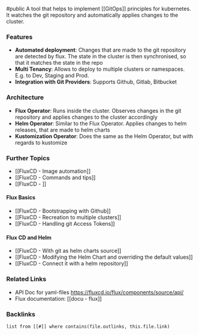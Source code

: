 #public
A tool that helps to implement [[GitOps]] principles for kubernetes. It watches the git repository and automatically applies changes to the cluster. 

### Features
- **Automated deployment**: Changes that are made to the git repository are detected by flux. The state in the cluster is then synchronised, so that it matches the state in the repo
- **Multi Tenancy**: Allows to deploy to multiple clusters or namespaces. E.g. to Dev, Staging and Prod.
- **Integration with Git Providers**: Supports Github, Gitlab, Bitbucket

### Architecture
- **Flux Operator**: Runs inside the cluster. Observes changes in the git repository and applies changes to the cluster accordingly
- **Helm Operator**: Similar to the Flux Operator. Applies changes to helm releases, that are made to helm charts
- **Kustomization Operator**: Does the same as the Helm Operator, but with regards to kustomize

### Further Topics
- [[FluxCD - Image automation]]
- [[FluxCD - Commands and tips]]
- [[FluxCD - ]]

#### Flux Basics
- [[FluxCD - Bootstrapping with Github]]
- [[FluxCD - Recreation to multiple clusters]]
- [[FluxCD - Handling git Access Tokens]]

#### Flux CD and Helm
- [[FluxCD - With git as helm charts source]]
- [[FluxCD - Modifying the Helm Chart and overriding the default values]]
- [[FluxCD - Connect it with a helm repository]]

### Related Links
- API Doc for yaml-files https://fluxcd.io/flux/components/source/api/
- Flux documentation: [[docu - flux]]


### Backlinks
```dataview 
list from [[#]] where contains(file.outlinks, this.file.link)
```


